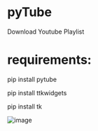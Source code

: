 # pyTube
Download Youtube Playlist

# requirements:
pip install pytube

pip install ttkwidgets

pip install tk




![image](https://user-images.githubusercontent.com/32175665/175723519-3cc7713d-1b98-478d-ae5d-c4304deb0f94.png)
